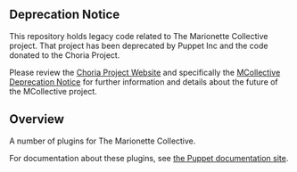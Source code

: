 ## Deprecation Notice

This repository holds legacy code related to The Marionette Collective project.  That project has been deprecated by Puppet Inc and the code donated to the Choria Project.

Please review the [Choria Project Website](https://choria.io) and specifically the [MCollective Deprecation Notice](https://choria.io/mcollective) for further information and details about the future of the MCollective project.

## Overview

A number of plugins for The Marionette Collective.

For documentation about these plugins, see [the Puppet documentation site](https://puppet.com/docs/mcollective/current/plugin_directory/index.html).

